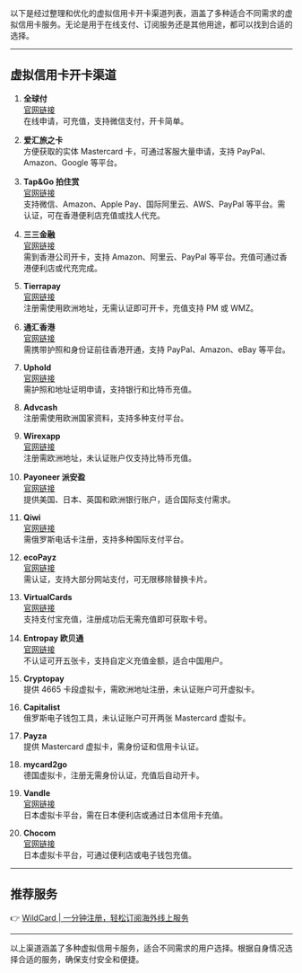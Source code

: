 以下是经过整理和优化的虚拟信用卡开卡渠道列表，涵盖了多种适合不同需求的虚拟信用卡服务。无论是用于在线支付、订阅服务还是其他用途，都可以找到合适的选择。

---

## 虚拟信用卡开卡渠道

1. **全球付**  
   [官网链接](http://www.globalcash.hk/)  
   在线申请，可充值，支持微信支付，开卡简单。

2. **爱汇旅之卡**  
   方便获取的实体 Mastercard 卡，可通过客服大量申请，支持 PayPal、Amazon、Google 等平台。

3. **Tap&Go 拍住赏**  
   [官网链接](http://tapngo.com.hk/)  
   支持微信、Amazon、Apple Pay、国际阿里云、AWS、PayPal 等平台。需认证，可在香港便利店充值或找人代充。

4. **三三金融**  
   [官网链接](https://cards.33finance.com)  
   需到香港公司开卡，支持 Amazon、阿里云、PayPal 等平台。充值可通过香港便利店或代充完成。

5. **Tierrapay**  
   [官网链接](https://www.tierrapay.com)  
   注册需使用欧洲地址，无需认证即可开卡，充值支持 PM 或 WMZ。

6. **通汇香港**  
   [官网链接](https://www.transforex.hk/)  
   需携带护照和身份证前往香港开通，支持 PayPal、Amazon、eBay 等平台。

7. **Uphold**  
   [官网链接](https://www.uphold.com)  
   需护照和地址证明申请，支持银行和比特币充值。

8. **Advcash**  
   注册需使用欧洲国家资料，支持多种支付平台。

9. **Wirexapp**  
   [官网链接](http://www.zhesui.com/wirex-app-visa/)  
   注册需欧洲地址，未认证账户仅支持比特币充值。

10. **Payoneer 派安盈**  
    [官网链接](http://www.payoneer.com/)  
    提供美国、日本、英国和欧洲银行账户，适合国际支付需求。

11. **Qiwi**  
    [官网链接](https://qiwi.com/)  
    需俄罗斯电话卡注册，支持多种国际支付平台。

12. **ecoPayz**  
    [官网链接](http://www.zhesui.com/ecopayz-card/)  
    需认证，支持大部分网站支付，可无限移除替换卡片。

13. **VirtualCards**  
    [官网链接](https://VirtualCards.us)  
    支持支付宝充值，注册成功后无需充值即可获取卡号。

14. **Entropay 欧贝通**  
    [官网链接](https://www.entropay.com)  
    不认证可开五张卡，支持自定义充值金额，适合中国用户。

15. **Cryptopay**  
    提供 4665 卡段虚拟卡，需欧洲地址注册，未认证账户可开虚拟卡。

16. **Capitalist**  
    俄罗斯电子钱包工具，未认证账户可开两张 Mastercard 虚拟卡。

17. **Payza**  
    提供 Mastercard 虚拟卡，需身份证和信用卡认证。

18. **mycard2go**  
    德国虚拟卡，注册无需身份认证，充值后自动开卡。

19. **Vandle**  
    [官网链接](https://app.vandle.jp/)  
    日本虚拟卡平台，需在日本便利店或通过日本信用卡充值。

20. **Chocom**  
    [官网链接](http://www.chocom.jp/index.html)  
    日本虚拟卡平台，可通过便利店或电子钱包充值。

---

## 推荐服务

👉 [WildCard | 一分钟注册，轻松订阅海外线上服务](https://bit.ly/bewildcard)

---

以上渠道涵盖了多种虚拟信用卡服务，适合不同需求的用户选择。根据自身情况选择合适的服务，确保支付安全和便捷。